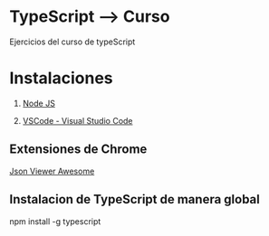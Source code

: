 # TypeScript --> Curso
Ejercicios del curso de typeScript

# Instalaciones

1. [Node JS](https://nodejs.org/es/)

2. [VSCode - Visual Studio Code](https://code.visualstudio.com/)

## Extensiones de Chrome

[Json Viewer Awesome](https://chrome.google.com/webstore/detail/json-viewer-pro/eifflpmocdbdmepbjaopkkhbfmdgijcc)

## Instalacion de TypeScript de manera global

npm install -g typescript
